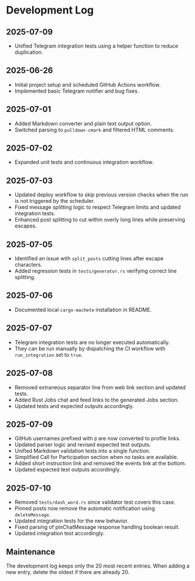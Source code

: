 # Development Log

## 2025-07-09
- Unified Telegram integration tests using a helper function to reduce duplication.
## 2025-06-26
- Initial project setup and scheduled GitHub Actions workflow.
- Implemented basic Telegram notifier and bug fixes.

## 2025-07-01
- Added Markdown converter and plain text output option.
- Switched parsing to `pulldown-cmark` and filtered HTML comments.

## 2025-07-02
- Expanded unit tests and continuous integration workflow.

## 2025-07-03
- Updated deploy workflow to skip previous version checks when the run is not triggered by the scheduler.
- Fixed message splitting logic to respect Telegram limits and updated integration tests.
- Enhanced post splitting to cut within overly long lines while preserving escapes.

## 2025-07-05
- Identified an issue with `split_posts` cutting lines after escape characters.
- Added regression tests in `tests/generator.rs` verifying correct line splitting.

## 2025-07-06
- Documented local `cargo-machete` installation in README.

## 2025-07-07
- Telegram integration tests are no longer executed automatically.
- They can be run manually by dispatching the CI workflow with `run_integration` set to `true`.

## 2025-07-08
- Removed extraneous separator line from web link section and updated tests.
- Added Rust Jobs chat and feed links to the generated Jobs section.
- Updated tests and expected outputs accordingly.

## 2025-07-09
- GitHub usernames prefixed with `@` are now converted to profile links.
- Updated parser logic and revised expected test outputs.
- Unified Markdown validation tests into a single function.
- Simplified Call for Participation section when no tasks are available.
- Added short instruction link and removed the events link at the bottom.
- Updated expected test outputs accordingly.

## 2025-07-10
- Removed `tests/dash_word.rs` since validator test covers this case.
- Pinned posts now remove the automatic notification using `deleteMessage`.
- Updated integration tests for the new behavior.
- Fixed parsing of pinChatMessage response handling boolean result.
- Updated integration test accordingly.

## Maintenance
The development log keeps only the 20 most recent entries.
When adding a new entry, delete the oldest if there are already 20.
